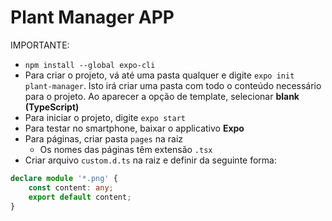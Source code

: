 # Plant Manager APP

IMPORTANTE:

- ``npm install --global expo-cli``
- Para criar o projeto, vá até uma pasta qualquer e digite ``expo init plant-manager``. Isto irá criar uma pasta com todo o conteúdo necessário para o projeto. Ao aparecer a opção de template, selecionar **blank (TypeScript)**
- Para iniciar o projeto, digite ``expo start``
- Para testar no smartphone, baixar o applicativo **Expo**
- Para páginas, criar pasta ``pages`` na raiz
  - Os nomes das páginas têm extensão ``.tsx``
- Criar arquivo ``custom.d.ts`` na raiz e definir da seguinte forma:
~~~typescript
declare module '*.png' {
    const content: any;
    export default content;
}
~~~
